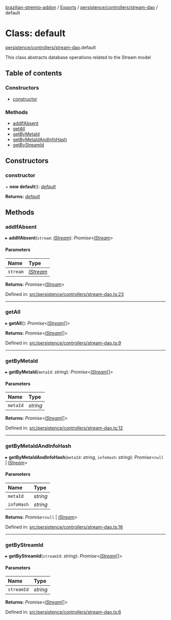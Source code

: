[brazilian-stremio-addon](../README.md) / [Exports](../modules.md) / [persistence/controllers/stream-dao](../modules/persistence_controllers_stream_dao.md) / default

# Class: default

[persistence/controllers/stream-dao](../modules/persistence_controllers_stream_dao.md).default

This class abstracts database operations related to the Stream model

## Table of contents

### Constructors

- [constructor](persistence_controllers_stream_dao.default.md#constructor)

### Methods

- [addIfAbsent](persistence_controllers_stream_dao.default.md#addifabsent)
- [getAll](persistence_controllers_stream_dao.default.md#getall)
- [getByMetaId](persistence_controllers_stream_dao.default.md#getbymetaid)
- [getByMetaIdAndInfoHash](persistence_controllers_stream_dao.default.md#getbymetaidandinfohash)
- [getByStreamId](persistence_controllers_stream_dao.default.md#getbystreamid)

## Constructors

### constructor

\+ **new default**(): [*default*](persistence_controllers_stream_dao.default.md)

**Returns:** [*default*](persistence_controllers_stream_dao.default.md)

## Methods

### addIfAbsent

▸ **addIfAbsent**(`stream`: [*IStream*](../interfaces/persistence_models_stream.istream.md)): *Promise*<[*IStream*](../interfaces/persistence_models_stream.istream.md)\>

#### Parameters

| Name | Type |
| :------ | :------ |
| `stream` | [*IStream*](../interfaces/persistence_models_stream.istream.md) |

**Returns:** *Promise*<[*IStream*](../interfaces/persistence_models_stream.istream.md)\>

Defined in: [src/persistence/controllers/stream-dao.ts:23](https://github.com/victorgveloso/MicoLeaoDubladoAPI/blob/9dfa6b5/src/persistence/controllers/stream-dao.ts#L23)

___

### getAll

▸ **getAll**(): *Promise*<[*IStream*](../interfaces/persistence_models_stream.istream.md)[]\>

**Returns:** *Promise*<[*IStream*](../interfaces/persistence_models_stream.istream.md)[]\>

Defined in: [src/persistence/controllers/stream-dao.ts:9](https://github.com/victorgveloso/MicoLeaoDubladoAPI/blob/9dfa6b5/src/persistence/controllers/stream-dao.ts#L9)

___

### getByMetaId

▸ **getByMetaId**(`metaId`: *string*): *Promise*<[*IStream*](../interfaces/persistence_models_stream.istream.md)[]\>

#### Parameters

| Name | Type |
| :------ | :------ |
| `metaId` | *string* |

**Returns:** *Promise*<[*IStream*](../interfaces/persistence_models_stream.istream.md)[]\>

Defined in: [src/persistence/controllers/stream-dao.ts:12](https://github.com/victorgveloso/MicoLeaoDubladoAPI/blob/9dfa6b5/src/persistence/controllers/stream-dao.ts#L12)

___

### getByMetaIdAndInfoHash

▸ **getByMetaIdAndInfoHash**(`metaId`: *string*, `infoHash`: *string*): *Promise*<``null`` \| [*IStream*](../interfaces/persistence_models_stream.istream.md)\>

#### Parameters

| Name | Type |
| :------ | :------ |
| `metaId` | *string* |
| `infoHash` | *string* |

**Returns:** *Promise*<``null`` \| [*IStream*](../interfaces/persistence_models_stream.istream.md)\>

Defined in: [src/persistence/controllers/stream-dao.ts:16](https://github.com/victorgveloso/MicoLeaoDubladoAPI/blob/9dfa6b5/src/persistence/controllers/stream-dao.ts#L16)

___

### getByStreamId

▸ **getByStreamId**(`streamId`: *string*): *Promise*<[*IStream*](../interfaces/persistence_models_stream.istream.md)[]\>

#### Parameters

| Name | Type |
| :------ | :------ |
| `streamId` | *string* |

**Returns:** *Promise*<[*IStream*](../interfaces/persistence_models_stream.istream.md)[]\>

Defined in: [src/persistence/controllers/stream-dao.ts:6](https://github.com/victorgveloso/MicoLeaoDubladoAPI/blob/9dfa6b5/src/persistence/controllers/stream-dao.ts#L6)
